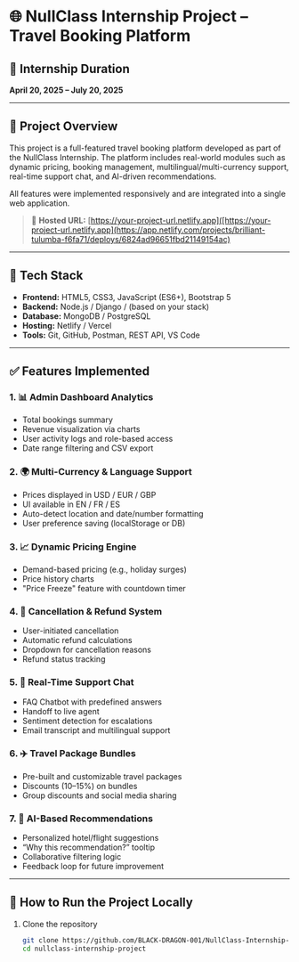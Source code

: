 # 🌐 NullClass Internship Project – Travel Booking Platform

## 📅 Internship Duration
**April 20, 2025 – July 20, 2025**

---

## 📌 Project Overview

This project is a full-featured travel booking platform developed as part of the NullClass Internship. The platform includes real-world modules such as dynamic pricing, booking management, multilingual/multi-currency support, real-time support chat, and AI-driven recommendations.

All features were implemented responsively and are integrated into a single web application.

> 🔗 **Hosted URL:** [https://your-project-url.netlify.app]([https://your-project-url.netlify.app](https://app.netlify.com/projects/brilliant-tulumba-f6fa71/deploys/6824ad96651fbd21149154ac)

---

## 🚀 Tech Stack

- **Frontend:** HTML5, CSS3, JavaScript (ES6+), Bootstrap 5
- **Backend:** Node.js / Django / (based on your stack)
- **Database:** MongoDB / PostgreSQL
- **Hosting:** Netlify / Vercel
- **Tools:** Git, GitHub, Postman, REST API, VS Code

---

## ✅ Features Implemented

### 1. 📊 **Admin Dashboard Analytics**
- Total bookings summary
- Revenue visualization via charts
- User activity logs and role-based access
- Date range filtering and CSV export

### 2. 🌍 **Multi-Currency & Language Support**
- Prices displayed in USD / EUR / GBP
- UI available in EN / FR / ES
- Auto-detect location and date/number formatting
- User preference saving (localStorage or DB)

### 3. 📈 **Dynamic Pricing Engine**
- Demand-based pricing (e.g., holiday surges)
- Price history charts
- "Price Freeze" feature with countdown timer

### 4. 🔁 **Cancellation & Refund System**
- User-initiated cancellation
- Automatic refund calculations
- Dropdown for cancellation reasons
- Refund status tracking

### 5. 💬 **Real-Time Support Chat**
- FAQ Chatbot with predefined answers
- Handoff to live agent
- Sentiment detection for escalations
- Email transcript and multilingual support

### 6. ✈️ **Travel Package Bundles**
- Pre-built and customizable travel packages
- Discounts (10–15%) on bundles
- Group discounts and social media sharing

### 7. 🤖 **AI-Based Recommendations**
- Personalized hotel/flight suggestions
- “Why this recommendation?” tooltip
- Collaborative filtering logic
- Feedback loop for future improvement

---

## 🧪 How to Run the Project Locally

1. Clone the repository  
   ```bash
   git clone https://github.com/BLACK-DRAGON-001/NullClass-Internship-project.git
   cd nullclass-internship-project
